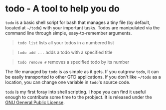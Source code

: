# todo - A tool to help you do
`todo` is a basic shell script for bash that manages a tiny file (by default, located at `~/todo`) with your important tasks. Todos are manipulated via the command line through simple, easy-to-remember arguments.

> `todo list` lists all your todos in a numbered list

> `todo add ...` adds a todo with a specified title

> `todo remove #` removes a specified todo by its number

The file managed by `todo` is as simple as it gets. If you outgrow `todo`, it can be easily transported to other GTD applications. If you don't like `~/todo` as a location, you can change one variable in `todo`'s source code.

`todo` is my first foray into shell scripting. I hope you can find it useful enough to contribute some time to the probject. It is released under the [GNU General Public License](http://www.gnu.org/copyleft/gpl.html).

